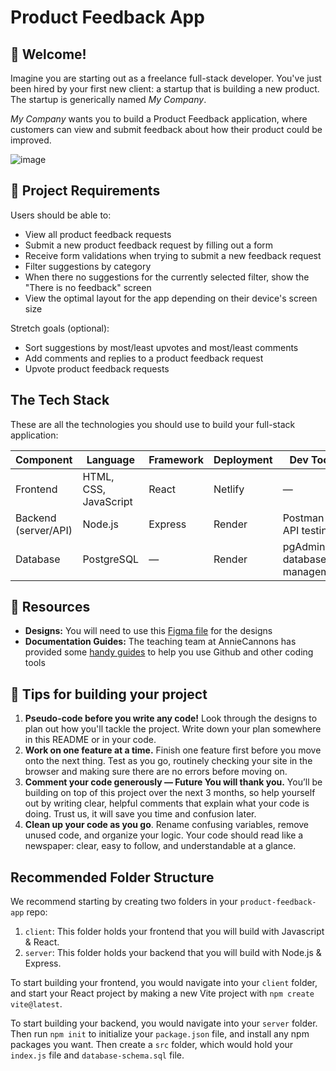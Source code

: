 # Product Feedback App

## 👋 Welcome!

Imagine you are starting out as a freelance full-stack developer. You've just been hired by your first new client: a startup that is building a new product. The startup is generically named _My Company_. 

_My Company_ wants you to build a Product Feedback application, where customers can view and submit feedback about how their product could be improved. 

![image](https://github.com/user-attachments/assets/5fabe48e-fb2b-4337-94cc-515e64a0bf66)


## 🎯 Project Requirements

Users should be able to:

- View all product feedback requests
- Submit a new product feedback request by filling out a form
- Receive form validations when trying to submit a new feedback request
- Filter suggestions by category
- When there no suggestions for the currently selected filter, show the "There is no feedback" screen 
- View the optimal layout for the app depending on their device's screen size

Stretch goals (optional):
- Sort suggestions by most/least upvotes and most/least comments
- Add comments and replies to a product feedback request
- Upvote product feedback requests

## The Tech Stack

These are all the technologies you should use to build your full-stack application: 

| Component | Language | Framework | Deployment | Dev Tools |
|-----------|------------|----------------|------------|-------|
| Frontend  | HTML, CSS, JavaScript | React         | Netlify   | —     |
| Backend (server/API) | Node.js     | Express       | Render    | Postman for API testing |
| Database  | PostgreSQL | —              | Render    | pgAdmin for database management |


## 🔗 Resources

- **Designs:** You will need to use this [Figma file](https://www.figma.com/design/ffyUs0kcwOG0gpe8N4BzYL/Product-Management-App?node-id=0-1&p=f&t=kSc9d10uZiSGCOFD-0) for the designs
- **Documentation Guides:** The teaching team at AnnieCannons has provided some [handy guides](https://docs.google.com/document/d/18jxCUA0bebCyYaIHy8aaKMgOQH4w5-b-iCGDWpV4K4M/edit?tab=t.0#heading=h.ykdbmvmlp0ag) to help you use Github and other coding tools

## 📝 Tips for building your project

1. **Pseudo-code before you write any code!** Look through the designs to plan out how you'll tackle the project. Write down your plan somewhere in this README or in your code. 
2. **Work on one feature at a time.** Finish one feature first before you move onto the next thing. Test as you go, routinely checking your site in the browser and making sure there are no errors before moving on. 
3. **Comment your code generously — Future You will thank you.** You’ll be building on top of this project over the next 3 months, so help yourself out by writing clear, helpful comments that explain what your code is doing. Trust us, it will save you time and confusion later.
4. **Clean up your code as you go**. Rename confusing variables, remove unused code, and organize your logic. Your code should read like a newspaper: clear, easy to follow, and understandable at a glance.

## Recommended Folder Structure

We recommend starting by creating two folders in your `product-feedback-app` repo: 
1. `client`: This folder holds your frontend that you will build with Javascript & React. 
2. `server`: This folder holds your backend that you will build with Node.js & Express.

To start building your frontend, you would navigate into your `client` folder, and start your React project by making a new Vite project with `npm create vite@latest`. 

To start building your backend, you would navigate into your `server` folder. Then run `npm init` to initialize your `package.json` file, and install any npm packages you want. Then create a `src` folder, which would hold your `index.js` file and `database-schema.sql` file. 
